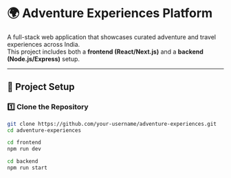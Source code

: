 # 🌍 Adventure Experiences Platform

A full-stack web application that showcases curated adventure and travel experiences across India.  
This project includes both a **frontend (React/Next.js)** and a **backend (Node.js/Express)** setup.

---

## 🚀 Project Setup

### 1️⃣ Clone the Repository
```bash
git clone https://github.com/your-username/adventure-experiences.git
cd adventure-experiences
```

```bash
cd frontend
npm run dev

cd backend
npm run start